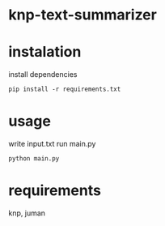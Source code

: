 # knp-text-summarizer

# instalation
install dependencies
```
pip install -r requirements.txt
```

# usage
write input.txt
run main.py 
```
python main.py
```

# requirements
knp, juman